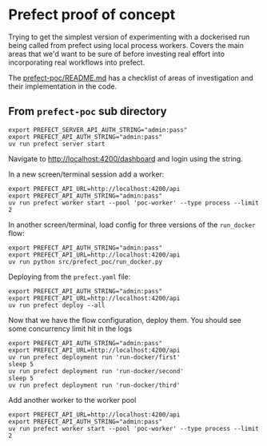 # Prefect proof of concept

Trying to get the simplest version of experimenting with a dockerised run being called from prefect using local process workers. 
Covers the main areas that we'd want to be sure of before investing real effort into incorporating real workflows into prefect. 

The [prefect-poc/README.md](prefect-poc/README.md) has a checklist of areas of investigation 
and their implementation in the code. 

## From `prefect-poc` sub directory

```shell
export PREFECT_SERVER_API_AUTH_STRING="admin:pass"
export PREFECT_API_AUTH_STRING="admin:pass"
uv run prefect server start
```

Navigate to <http://localhost:4200/dashboard> and login using the string.

In a new screen/terminal session add a worker:

```shell
export PREFECT_API_URL=http://localhost:4200/api
export PREFECT_API_AUTH_STRING="admin:pass"
uv run prefect worker start --pool 'poc-worker' --type process --limit 2
```

In another screen/terminal, load config for three versions of the `run_docker` flow:

```shell
export PREFECT_API_AUTH_STRING="admin:pass"
export PREFECT_API_URL=http://localhost:4200/api
uv run python src/prefect_poc/run_docker.py
```

Deploying from the `prefect.yaml` file:

```shell
export PREFECT_API_AUTH_STRING="admin:pass"
export PREFECT_API_URL=http://localhost:4200/api
uv run prefect deploy --all
```

Now that we have the flow configuration, deploy them. You should see some concurrency limit hit in the logs 

```shell
export PREFECT_API_AUTH_STRING="admin:pass"
export PREFECT_API_URL=http://localhost:4200/api
uv run prefect deployment run 'run-docker/first'
sleep 5 
uv run prefect deployment run 'run-docker/second'
sleep 5 
uv run prefect deployment run 'run-docker/third'
```

Add another worker to the worker pool

```shell
export PREFECT_API_URL=http://localhost:4200/api
export PREFECT_API_AUTH_STRING="admin:pass"
uv run prefect worker start --pool 'poc-worker' --type process --limit 2
```
